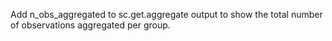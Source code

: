 Add n\_obs\_aggregated to sc.get.aggregate output to show the total number of observations aggregated per group.
